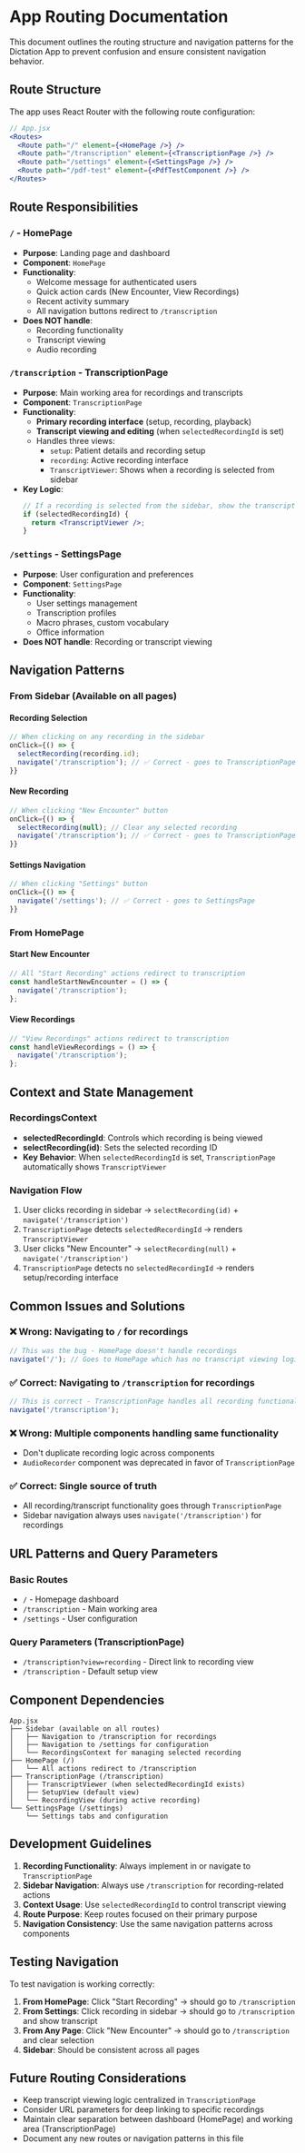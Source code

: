 # App Routing Documentation

This document outlines the routing structure and navigation patterns for the Dictation App to prevent confusion and ensure consistent navigation behavior.

## Route Structure

The app uses React Router with the following route configuration:

```jsx
// App.jsx
<Routes>
  <Route path="/" element={<HomePage />} />
  <Route path="/transcription" element={<TranscriptionPage />} />
  <Route path="/settings" element={<SettingsPage />} />
  <Route path="/pdf-test" element={<PdfTestComponent />} />
</Routes>
```

## Route Responsibilities

### `/` - HomePage
- **Purpose**: Landing page and dashboard
- **Component**: `HomePage`
- **Functionality**:
  - Welcome message for authenticated users
  - Quick action cards (New Encounter, View Recordings)
  - Recent activity summary
  - All navigation buttons redirect to `/transcription`
- **Does NOT handle**: 
  - Recording functionality
  - Transcript viewing
  - Audio recording

### `/transcription` - TranscriptionPage
- **Purpose**: Main working area for recordings and transcripts
- **Component**: `TranscriptionPage`
- **Functionality**:
  - **Primary recording interface** (setup, recording, playback)
  - **Transcript viewing and editing** (when `selectedRecordingId` is set)
  - Handles three views:
    - `setup`: Patient details and recording setup
    - `recording`: Active recording interface
    - `TranscriptViewer`: Shows when a recording is selected from sidebar
- **Key Logic**:
  ```jsx
  // If a recording is selected from the sidebar, show the transcript viewer
  if (selectedRecordingId) {
    return <TranscriptViewer />;
  }
  ```

### `/settings` - SettingsPage
- **Purpose**: User configuration and preferences
- **Component**: `SettingsPage`
- **Functionality**:
  - User settings management
  - Transcription profiles
  - Macro phrases, custom vocabulary
  - Office information
- **Does NOT handle**: Recording or transcript viewing

## Navigation Patterns

### From Sidebar (Available on all pages)

#### Recording Selection
```jsx
// When clicking on any recording in the sidebar
onClick={() => {
  selectRecording(recording.id);
  navigate('/transcription'); // ✅ Correct - goes to TranscriptionPage
}}
```

#### New Recording
```jsx
// When clicking "New Encounter" button
onClick={() => {
  selectRecording(null); // Clear any selected recording
  navigate('/transcription'); // ✅ Correct - goes to TranscriptionPage
}}
```

#### Settings Navigation
```jsx
// When clicking "Settings" button
onClick={() => {
  navigate('/settings'); // ✅ Correct - goes to SettingsPage
}}
```

### From HomePage

#### Start New Encounter
```jsx
// All "Start Recording" actions redirect to transcription
const handleStartNewEncounter = () => {
  navigate('/transcription');
};
```

#### View Recordings
```jsx
// "View Recordings" actions redirect to transcription
const handleViewRecordings = () => {
  navigate('/transcription');
};
```

## Context and State Management

### RecordingsContext
- **selectedRecordingId**: Controls which recording is being viewed
- **selectRecording(id)**: Sets the selected recording ID
- **Key Behavior**: When `selectedRecordingId` is set, `TranscriptionPage` automatically shows `TranscriptViewer`

### Navigation Flow
1. User clicks recording in sidebar → `selectRecording(id)` + `navigate('/transcription')`
2. `TranscriptionPage` detects `selectedRecordingId` → renders `TranscriptViewer`
3. User clicks "New Encounter" → `selectRecording(null)` + `navigate('/transcription')`
4. `TranscriptionPage` detects no `selectedRecordingId` → renders setup/recording interface

## Common Issues and Solutions

### ❌ Wrong: Navigating to `/` for recordings
```jsx
// This was the bug - HomePage doesn't handle recordings
navigate('/'); // Goes to HomePage which has no transcript viewing logic
```

### ✅ Correct: Navigating to `/transcription` for recordings
```jsx
// This is correct - TranscriptionPage handles all recording functionality
navigate('/transcription');
```

### ❌ Wrong: Multiple components handling same functionality
- Don't duplicate recording logic across components
- `AudioRecorder` component was deprecated in favor of `TranscriptionPage`

### ✅ Correct: Single source of truth
- All recording/transcript functionality goes through `TranscriptionPage`
- Sidebar navigation always uses `navigate('/transcription')` for recordings

## URL Patterns and Query Parameters

### Basic Routes
- `/` - Homepage dashboard
- `/transcription` - Main working area
- `/settings` - User configuration

### Query Parameters (TranscriptionPage)
- `/transcription?view=recording` - Direct link to recording view
- `/transcription` - Default setup view

## Component Dependencies

```
App.jsx
├── Sidebar (available on all routes)
│   ├── Navigation to /transcription for recordings
│   ├── Navigation to /settings for configuration
│   └── RecordingsContext for managing selected recording
├── HomePage (/)
│   └── All actions redirect to /transcription
├── TranscriptionPage (/transcription)
│   ├── TranscriptViewer (when selectedRecordingId exists)
│   ├── SetupView (default view)
│   └── RecordingView (during active recording)
└── SettingsPage (/settings)
    └── Settings tabs and configuration
```

## Development Guidelines

1. **Recording Functionality**: Always implement in or navigate to `TranscriptionPage`
2. **Sidebar Navigation**: Always use `/transcription` for recording-related actions
3. **Context Usage**: Use `selectedRecordingId` to control transcript viewing
4. **Route Purpose**: Keep routes focused on their primary purpose
5. **Navigation Consistency**: Use the same navigation patterns across components

## Testing Navigation

To test navigation is working correctly:

1. **From HomePage**: Click "Start Recording" → should go to `/transcription`
2. **From Settings**: Click recording in sidebar → should go to `/transcription` and show transcript
3. **From Any Page**: Click "New Encounter" → should go to `/transcription` and clear selection
4. **Sidebar**: Should be consistent across all pages

## Future Routing Considerations

- Keep transcript viewing logic centralized in `TranscriptionPage`
- Consider URL parameters for deep linking to specific recordings
- Maintain clear separation between dashboard (HomePage) and working area (TranscriptionPage)
- Document any new routes or navigation patterns in this file 